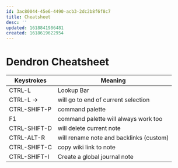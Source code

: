 ```yaml
---
id: 3ac80044-45e6-4490-acb3-2dc2b8f6f8c7
title: Cheatsheet
desc: ''
updated: 1618841986481
created: 1618619622954
---
```


# Dendron Cheatsheet

| Keystrokes   | Meaning                                 |
| ------------ | --------------------------------------- |
| CTRL-L       | Lookup Bar                              |
| CTRL-L ->    | will go to end of current selection     |
| CTRL-SHIFT-P | command palette                         |
| F1           | command palette will always work too    |
| CTRL-SHIFT-D | will delete current note                |
| CTRL-ALT-R   | will rename note and backlinks (custom) |
| CTRL-SHIFT-C | copy wiki link to note                  |
| CTRL-SHIFT-I | Create a global journal note            |
